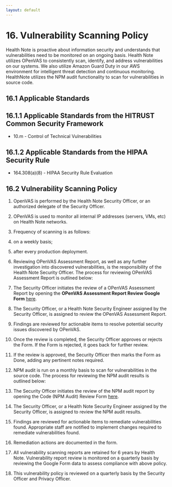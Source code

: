 ```yaml
---
layout: default
---
```


# 16. Vulnerability Scanning Policy

Health Note is proactive about information security and understands that vulnerabilities need to be monitored on an ongoing basis. Health Note utilizes OPenVAS to consistently scan, identify, and address vulnerabilities on our systems. We also utilize Amazon Guard Duty in our AWS environment for intelligent threat detection and continuous monitoring.  HealthNote utilizes the NPM audit functionality to scan for vulnerabilities in source code.

## 16.1 Applicable Standards

## 16.1.1 Applicable Standards from the HITRUST Common Security Framework

* 10.m - Control of Technical Vulnerabilities

## 16.1.2 Applicable Standards from the HIPAA Security Rule

* 164.308(a)(8) - HIPAA Security Rule Evaluation

## 16.2 Vulnerability Scanning Policy

1. OpenVAS is performed by the Health Note Security Officer, or an authorized delegate of the Security Officer.
2. OPenVAS is used to monitor all internal IP addresses (servers, VMs, etc) on Health Note networks.
3. Frequency of scanning is as follows:
  1. on a weekly basis;
  2. after every production deployment.
4. Reviewing OPenVAS Assessment Report, as well as any further investigation into discovered vulnerabilities, is the responsibility of the Health Note Security Officer. The process for reviewing OPenVAS Assessment Report is outlined below:
  1. The Security Officer initiates the review of a OPenVAS Assessment Report by opening the **OPenVAS Assessment Report Review Google Form** [here](https://forms.gle/Mnhf7UnVFGv2PqYJA). 
  2. The Security Officer, or a Health Note Security Engineer assigned by the Security Officer, is assigned to review the OPenVAS Assessment Report.
  3. Findings are reviewed for actionable items to resolve potential security issues discovered by OPenVAS.  
  4. Once the review is completed, the Security Officer approves or rejects the Form. If the Form is rejected, it goes back for further review.
  5. If the review is approved, the Security Officer then marks the Form as Done, adding any pertinent notes required.

5. NPM audit is run on a monthly basis to scan for vulnerabilities in the source code.  The process for reviewing the NPM audit results is outlined below:
  1. The Security Officer initiates the review of the NPM audit report by opening the Code (NPM Audit) Review Form [here](https://forms.gle/7pQXvZXso8s1jHnq7).
  2. The Security Officer, or a Health Note Security Engineer assigned by the Security Officer, is assigned to review the NPM audit results.
  3. Findings are reviewed for actionable items to remediate vulnerabilities found.  Appropriate staff are notified to implement changes required to remediate vulnerabilities found.
  4. Remediation actions are documented in the form.

6. All vulnerability scanning reports are retained for 6 years by Health Note. Vulnerability report review is monitored on a quarterly basis by reviewing the Google Form data to assess compliance with above policy.

7. This vulnerability policy is reviewed on a quarterly basis by the Security Officer and Privacy Officer.
